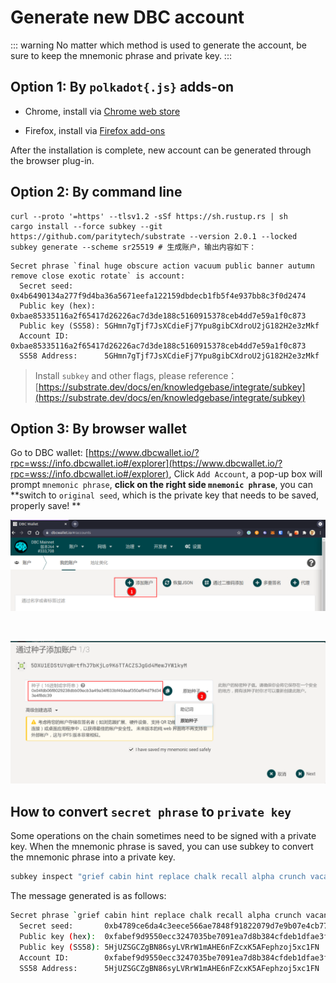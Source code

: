 # Generate new DBC account

::: warning
No matter which method is used to generate the account, be sure to keep the mnemonic phrase and private key.
:::

## Option 1: By `polkadot{.js}` adds-on

- Chrome, install via [Chrome web store](https://chrome.google.com/webstore/detail/polkadot{js}-extension/mopnmbcafieddcagagdcbnhejhlodfdd)

- Firefox, install via [Firefox add-ons](https://addons.mozilla.org/en-US/firefox/addon/polkadot-js-extension/)

After the installation is complete, new account can be generated through the browser plug-in.

## Option 2: By command line

```shell
curl --proto '=https' --tlsv1.2 -sSf https://sh.rustup.rs | sh
cargo install --force subkey --git https://github.com/paritytech/substrate --version 2.0.1 --locked
subkey generate --scheme sr25519 # 生成账户，输出内容如下：
```

```
Secret phrase `final huge obscure action vacuum public banner autumn remove close exotic rotate` is account:
  Secret seed:       0x4b6490134a277f9d4ba36a5671eefa122159dbdecb1fb5f4e937bb8c3f0d2474
  Public key (hex):  0xbae85335116a2f65417d26226ac7d3de188c5160915378ceb4dd7e59a1f0c873
  Public key (SS58): 5GHmn7gTjf7JsXCdieFj7Ypu8gibCXdroU2jG182H2e3zMkf
  Account ID:        0xbae85335116a2f65417d26226ac7d3de188c5160915378ceb4dd7e59a1f0c873
  SS58 Address:      5GHmn7gTjf7JsXCdieFj7Ypu8gibCXdroU2jG182H2e3zMkf
```

> Install `subkey` and other flags, please reference：[https://substrate.dev/docs/en/knowledgebase/integrate/subkey](https://substrate.dev/docs/en/knowledgebase/integrate/subkey)

## Option 3: By browser wallet

Go to DBC wallet: [https://www.dbcwallet.io/?rpc=wss://info.dbcwallet.io#/explorer](https://www.dbcwallet.io/?rpc=wss://info.dbcwallet.io#/explorer), Click `Add Account`, a pop-up box will prompt `mnemonic phrase`, **click on the right side `mnemonic phrase`**, you can **switch to `original seed`, which is the private key that needs to be saved, properly save! **

![](./assets/generate_new_account.assets/2021-09-13_09-58.png)

<br>

![](./assets/generate_new_account.assets/2021-09-13_09-59.png)

## How to convert `secret phrase` to `private key`

Some operations on the chain sometimes need to be signed with a private key. When the mnemonic phrase is saved, you can use subkey to convert the mnemonic phrase into a private key.

```bash
subkey inspect "grief cabin hint replace chalk recall alpha crunch vacant range success rent"
```

The message generated is as follows:

```bash
Secret phrase `grief cabin hint replace chalk recall alpha crunch vacant range success rent` is account:
  Secret seed:       0xb4789ce6da4c3eece566ae7848f91822079d7e9b07e4cb77f00beafcb28fb611
  Public key (hex):  0xfabef9d9550ecc3247035be7091ea7d8b384cfdeb1dfae3ff80ba9515cca2570
  Public key (SS58): 5HjUZSGCZgBN86syLVRrW1mAHE6nFZcxK5AFephzoj5xc1FN
  Account ID:        0xfabef9d9550ecc3247035be7091ea7d8b384cfdeb1dfae3ff80ba9515cca2570
  SS58 Address:      5HjUZSGCZgBN86syLVRrW1mAHE6nFZcxK5AFephzoj5xc1FN
```

